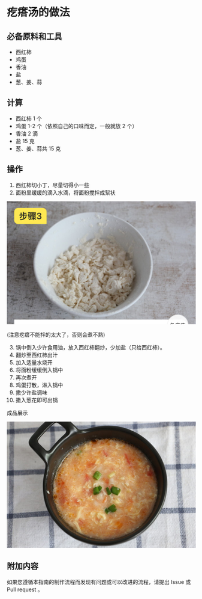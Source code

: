 # 疙瘩汤的做法

## 必备原料和工具

- 西红柿
- 鸡蛋
- 香油
- 盐
- 葱、姜、蒜

## 计算

- 西红柿 1 个
- 鸡蛋 1-2 个（依照自己的口味而定，一般就放 2 个）
- 香油 2 滴
- 盐 15 克
- 葱、姜、蒜共 15 克

## 操作

1. 西红柿切小丁，尽量切得小一些
2. 面粉里缓缓的滴入水滴，将面粉搅拌成絮状

![](./拌疙瘩.jpg)

(注意疙瘩不能拌的太大了，否则会煮不熟)

3. 锅中倒入少许食用油，放入西红柿翻炒，少加盐（只给西红柿）。
4. 翻炒至西红柿出汁
5. 加入适量水烧开
6. 将面粉缓缓倒入锅中
7. 再次煮开
8. 鸡蛋打散，淋入锅中
9. 撒少许盐调味
10. 撒入葱花即可出锅

成品展示

![](./疙瘩汤.jpg)

## 附加内容

如果您遵循本指南的制作流程而发现有问题或可以改进的流程，请提出 Issue 或 Pull request 。
